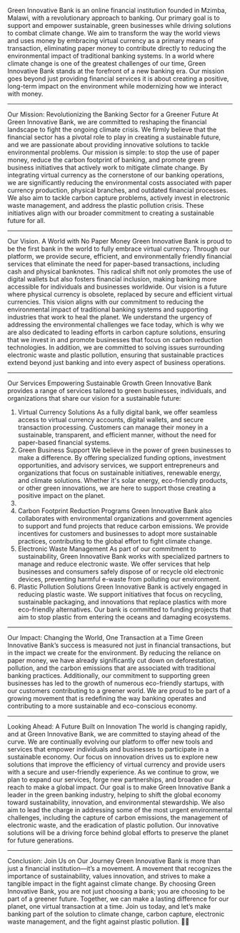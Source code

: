 Green Innovative Bank is an online financial institution founded in Mzimba, Malawi, with a revolutionary approach to banking. Our primary goal is to support and empower sustainable, green businesses while driving solutions to combat climate change. We aim to transform the way the world views and uses money by embracing virtual currency as a primary means of transaction, eliminating paper money to contribute directly to reducing the environmental impact of traditional banking systems.
In a world where climate change is one of the greatest challenges of our time, Green Innovative Bank stands at the forefront of a new banking era. Our mission goes beyond just providing financial services it is about creating a positive, long-term impact on the environment while modernizing how we interact with money.
________________________________________
Our Mission: Revolutionizing the Banking Sector for a Greener Future
At Green Innovative Bank, we are committed to reshaping the financial landscape to fight the ongoing climate crisis. We firmly believe that the financial sector has a pivotal role to play in creating a sustainable future, and we are passionate about providing innovative solutions to tackle environmental problems.
Our mission is simple: to stop the use of paper money, reduce the carbon footprint of banking, and promote green business initiatives that actively work to mitigate climate change. By integrating virtual currency as the cornerstone of our banking operations, we are significantly reducing the environmental costs associated with paper currency production, physical branches, and outdated financial processes.
We also aim to tackle carbon capture problems, actively invest in electronic waste management, and address the plastic pollution crisis. These initiatives align with our broader commitment to creating a sustainable future for all.
________________________________________
Our Vision. A World with No Paper Money
Green Innovative Bank is proud to be the first bank in the world to fully embrace virtual currency. Through our platform, we provide secure, efficient, and environmentally friendly financial services that eliminate the need for paper-based transactions, including cash and physical banknotes. This radical shift not only promotes the use of digital wallets but also fosters financial inclusion, making banking more accessible for individuals and businesses worldwide.
Our vision is a future where physical currency is obsolete, replaced by secure and efficient virtual currencies. This vision aligns with our commitment to reducing the environmental impact of traditional banking systems and supporting industries that work to heal the planet.
We understand the urgency of addressing the environmental challenges we face today, which is why we are also dedicated to leading efforts in carbon capture solutions, ensuring that we invest in and promote businesses that focus on carbon reduction technologies. In addition, we are committed to solving issues surrounding electronic waste and plastic pollution, ensuring that sustainable practices extend beyond just banking and into every aspect of business operations.
________________________________________
Our Services Empowering Sustainable Growth
Green Innovative Bank provides a range of services tailored to green businesses, individuals, and organizations that share our vision for a sustainable future:
1.	Virtual Currency Solutions
As a fully digital bank, we offer seamless access to virtual currency accounts, digital wallets, and secure transaction processing. Customers can manage their money in a sustainable, transparent, and efficient manner, without the need for paper-based financial systems.
2.	Green Business Support
We believe in the power of green businesses to make a difference. By offering specialized funding options, investment opportunities, and advisory services, we support entrepreneurs and organizations that focus on sustainable initiatives, renewable energy, and climate solutions. Whether it's solar energy, eco-friendly products, or other green innovations, we are here to support those creating a positive impact on the planet.
3.	
4.	Carbon Footprint Reduction Programs
Green Innovative Bank also collaborates with environmental organizations and government agencies to support and fund projects that reduce carbon emissions. We provide incentives for customers and businesses to adopt more sustainable practices, contributing to the global effort to fight climate change.
5.	Electronic Waste Management
As part of our commitment to sustainability, Green Innovative Bank works with specialized partners to manage and reduce electronic waste. We offer services that help businesses and consumers safely dispose of or recycle old electronic devices, preventing harmful e-waste from polluting our environment.
6.	Plastic Pollution Solutions
Green Innovative Bank is actively engaged in reducing plastic waste. We support initiatives that focus on recycling, sustainable packaging, and innovations that replace plastics with more eco-friendly alternatives. Our bank is committed to funding projects that aim to stop plastic from entering the oceans and damaging ecosystems.
________________________________________
Our Impact: Changing the World, One Transaction at a Time
Green Innovative Bank’s success is measured not just in financial transactions, but in the impact we create for the environment. By reducing the reliance on paper money, we have already significantly cut down on deforestation, pollution, and the carbon emissions that are associated with traditional banking practices. Additionally, our commitment to supporting green businesses has led to the growth of numerous eco-friendly startups, with our customers contributing to a greener world.
We are proud to be part of a growing movement that is redefining the way banking operates and contributing to a more sustainable and eco-conscious economy.
________________________________________
Looking Ahead: A Future Built on Innovation
The world is changing rapidly, and at Green Innovative Bank, we are committed to staying ahead of the curve. We are continually evolving our platform to offer new tools and services that empower individuals and businesses to participate in a sustainable economy. Our focus on innovation drives us to explore new solutions that improve the efficiency of virtual currency and provide users with a secure and user-friendly experience.
As we continue to grow, we plan to expand our services, forge new partnerships, and broaden our reach to make a global impact. Our goal is to make Green Innovative Bank a leader in the green banking industry, helping to shift the global economy toward sustainability, innovation, and environmental stewardship.
We also aim to lead the charge in addressing some of the most urgent environmental challenges, including the capture of carbon emissions, the management of electronic waste, and the eradication of plastic pollution. Our innovative solutions will be a driving force behind global efforts to preserve the planet for future generations.
________________________________________
Conclusion: Join Us on Our Journey
Green Innovative Bank is more than just a financial institution—it’s a movement. A movement that recognizes the importance of sustainability, values innovation, and strives to make a tangible impact in the fight against climate change.
By choosing Green Innovative Bank, you are not just choosing a bank; you are choosing to be part of a greener future. Together, we can make a lasting difference for our planet, one virtual transaction at a time.
Join us today, and let’s make banking part of the solution to climate change, carbon capture, electronic waste management, and the fight against plastic pollution. 🌱💚

